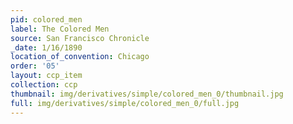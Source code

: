 ```yaml
---
pid: colored_men
label: The Colored Men
source: San Francisco Chronicle
_date: 1/16/1890
location_of_convention: Chicago
order: '05'
layout: ccp_item
collection: ccp
thumbnail: img/derivatives/simple/colored_men_0/thumbnail.jpg
full: img/derivatives/simple/colored_men_0/full.jpg
---
```

